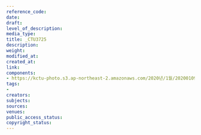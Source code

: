 ```yaml
---
reference_code: 
date: 
draft: 
level_of_description: 
media_type: 
title: _CTU3725
description: 
weight: 
modified_at: 
created_at: 
link: 
components:
- https://kctu-photo.s3.ap-northeast-2.amazonaws.com/2020년/1월/20200109_현대제철+위험의+외주화+금지+편법+꼼수+회피+규탄+및+정규직+전환+촉구+기자회견/_CTU3725.jpg
tags:
- 
creators: 
subjects: 
sources: 
venues: 
public_access_status: 
copyright_status: 
---
```

